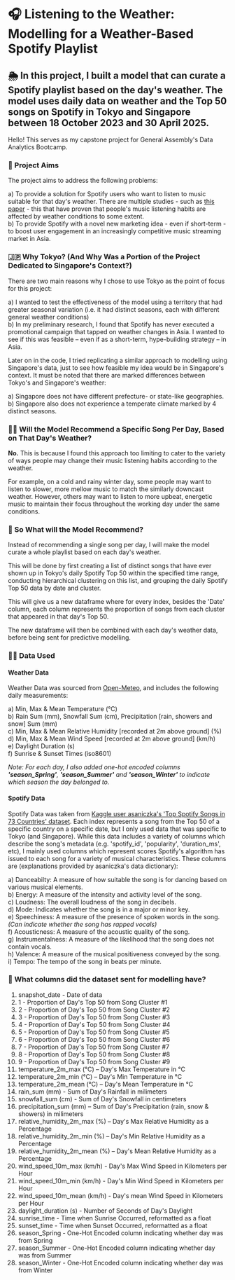 # 🎧 Listening to the Weather: Modelling for a Weather-Based Spotify Playlist
## 🌦 In this project, I built a model that can curate a Spotify playlist based on the day's weather. The model uses daily data on weather and the Top 50 songs on Spotify in Tokyo and Singapore between 18 October 2023 and 30 April 2025.

Hello! This serves as my capstone project for General Assembly's Data Analytics Bootcamp. 

### 🎯 Project Aims
The project aims to address the following problems:<br/>

a) To provide a solution for Spotify users who want to listen to music suitable for that day's weather. There are multiple studies - such as [this paper](https://royalsocietypublishing.org/doi/10.1098/rsos.221443) - this that have proven that people's music listening habits are affected by weather conditions to some extent.<br/>
b) To provide Spotify with a novel new marketing idea - even if short-term - to boost user engagement in an increasingly competitive music streaming market in Asia.

### 🇯🇵 Why Tokyo? (And Why Was a Portion of the Project Dedicated to Singapore's Context?)
There are two main reasons why I chose to use Tokyo as the point of focus for this project:<br/>

a) I wanted to test the effectiveness of the model using a territory that had greater seasonal variation (i.e. it had distinct seasons, each with different general weather conditions)<br/>
b) In my preliminary research, I found that Spotify has never executed a promotional campaign that tapped on weather changes in Asia. I wanted to see if this was feasible – even if as a short-term, hype-building strategy – in Asia. 

Later on in the code, I tried replicating a similar approach to modelling using Singapore's data, just to see how feasible my idea would be in Singapore's context. It must be noted that there are marked differences between Tokyo's and Singapore's weather:<br/>

a) Singapore does not have different prefecture- or state-like geographies.<br/>
b) Singapore also does not experience a temperate climate marked by 4 distinct seasons.

### 🙋‍♂️ Will the Model Recommend a Specific Song Per Day, Based on That Day's Weather?
**No.** This is because I found this approach too limiting to cater to the variety of ways people may change their music listening habits according to the weather. 

For example, on a cold and rainy winter day, some people may want to listen to slower, more mellow music to match the similarly downcast weather. However, others may want to listen to more upbeat, energetic music to maintain their focus throughout the working day under the same conditions.

### 🤔 So What will the Model Recommend?
Instead of recommending a single song per day, I will make the model curate a whole playlist based on each day's weather.

This will be done by first creating a list of distinct songs that have ever shown up in Tokyo's daily Spotify Top 50 within the specified time range, conducting hierarchical clustering on this list, and grouping the daily Spotify Top 50 data by date and cluster. 

This will give us a new dataframe where for every index, besides the 'Date' column, each column represents the proportion of songs from each cluster that appeared in that day's Top 50. 

The new dataframe will then be combined with each day's weather data, before being sent for predictive modelling. 

### 👨‍💻 Data Used
#### Weather Data
Weather Data was sourced from [Open-Meteo](https://open-meteo.com/en/docs/historical-weather-api), and includes the following daily measurements:<br/>

a) Min, Max & Mean Temperature (°C)<br/>
b) Rain Sum (mm), Snowfall Sum (cm), Precipitation [rain, showers and snow] Sum (mm)<br/>
c) Min, Max & Mean Relative Humidity [recorded at 2m above ground] (%)<br/>
d) Min, Max & Mean Wind Speed [recorded at 2m above ground] (km/h)<br/>
e) Daylight Duration (s)<br/>
f) Sunrise & Sunset Times (iso8601)<br/>

*Note: For each day, I also added one-hot encoded columns **'season_Spring'**, **'season_Summer'** and **'season_Winter'** to indicate which season the day belonged to.*

#### Spotify Data
Spotify Data was taken from [Kaggle user asaniczka's 'Top Spotify Songs in 73 Countries' dataset](https://www.kaggle.com/datasets/asaniczka/top-spotify-songs-in-73-countries-daily-updated). Each index represents a song from the Top 50 of a specific country on a specific date, but I only used data that was specific to Tokyo (and Singapore). While this data includes a variety of columns which describe the song's metadata (e.g. 'spotify_id', 'popularity', 'duration_ms', etc), I mainly used columns which represent scores Spotify's algorithm has issued to each song for a variety of musical characteristics. These columns are (explanations provided by asaniczka's data dictionary): <br/>

a) Danceabilty: A measure of how suitable the song is for dancing based on various musical elements.<br/>
b) Energy: A measure of the intensity and activity level of the song.<br/>
c) Loudness: The overall loudness of the song in decibels.<br/>
d) Mode: Indicates whether the song is in a major or minor key.<br/>
e) Speechiness: A measure of the presence of spoken words in the song. *(Can indicate whether the song has rapped vocals)*<br/>
f) Acousticness: A measure of the acoustic quality of the song.<br/>
g) Instrumentalness: A measure of the likelihood that the song does not contain vocals.<br/>
h) Valence: A measure of the musical positiveness conveyed by the song.<br/>
i) Tempo: The tempo of the song in beats per minute.<br/>

### 🤖 What columns did the dataset sent for modelling have?
1. snapshot_date - Date of data
2. 1 - Proportion of Day's Top 50 from Song Cluster #1 
3. 2 - Proportion of Day's Top 50 from Song Cluster #2
4. 3 - Proportion of Day's Top 50 from Song Cluster #3
5. 4 - Proportion of Day's Top 50 from Song Cluster #4
6. 5 - Proportion of Day's Top 50 from Song Cluster #5
7. 6 - Proportion of Day's Top 50 from Song Cluster #6
8. 7 - Proportion of Day's Top 50 from Song Cluster #7
9. 8 - Proportion of Day's Top 50 from Song Cluster #8
10. 9 - Proportion of Day's Top 50 from Song Cluster #9
11. temperature_2m_max (°C) – Day's Max Temperature in °C
12. temperature_2m_min (°C) – Day's Min Temperature in °C
13. temperature_2m_mean (°C) – Day's Mean Temperature in °C
14. rain_sum (mm) - Sum of Day's Rainfall in milimeters
15. snowfall_sum (cm) - Sum of Day's Snowfall in centimeters
16. precipitation_sum (mm) – Sum of Day's Precipitation (rain, snow & showers) in milimeters
17. relative_humidity_2m_max (%) – Day's Max Relative Humidity as a Percentage
18. relative_humidity_2m_min (%) – Day's Min Relative Humidity as a Percentage
19. relative_humidity_2m_mean (%) – Day's Mean Relative Humidity as a Percentage
20. wind_speed_10m_max (km/h) - Day's Max Wind Speed in Kilometers per Hour
21. wind_speed_10m_min (km/h) - Day's Min Wind Speed in Kilometers per Hour
22. wind_speed_10m_mean (km/h) - Day's mean Wind Speed in Kilometers per Hour
23. daylight_duration (s) - Number of Seconds of Day's Daylight
24. sunrise_time - Time when Sunrise Occurred, reformatted as a float
25. sunset_time - Time when Sunset Occurred, reformatted as a float
26. season_Spring - One-Hot Encoded column indicating whether day was from Spring
27. season_Summer - One-Hot Encoded column indicating whether day was from Summer
28. season_Winter - One-Hot Encoded column indicating whether day was from Winter
